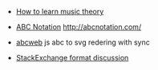 * [How to learn music theory](https://news.ycombinator.com/item?id=21822225)

* [ABC Notation](http://www.lesession.co.uk/abc/abc_notation.htm)
http://abcnotation.com/
* [abcweb](https://wim.vree.org/js/) js abc to svg redering with sync
* [StackExchange format discussion](https://music.meta.stackexchange.com/questions/2507/how-could-abc-notation-be-embedded-in-our-posts-markdown)